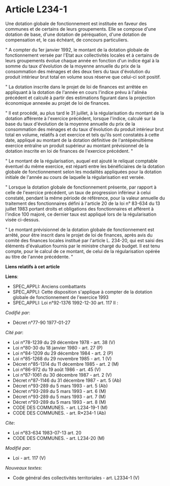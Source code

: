 # Article L234-1

Une dotation globale de fonctionnement est instituée en faveur des communes et de certains de leurs groupements. Elle se
compose d'une dotation de base, d'une dotation de péréquation, d'une dotation de compensation et, le cas échéant, de concours
particuliers.

" A compter du 1er janvier 1992, le montant de la dotation globale de fonctionnement versée par l'Etat aux collectivités
locales et à certains de leurs groupements évolue chaque année en fonction d'un indice égal à la somme du taux d'évolution de
la moyenne annuelle du prix de la consommation des ménages et des deux tiers du taux d'évolution du produit intérieur brut
total en volume sous réserve que celui-ci soit positif.

" La dotation inscrite dans le projet de loi de finances est arrêtée en appliquant à la dotation de l'année en cours l'indice
prévu à l'alinéa précédent et calculé à partir des estimations figurant dans la projection économique annexée au projet de
loi de finances.

" Il est procédé, au plus tard le 31 juillet, à la régularisation du montant de la dotation afférente à l'exercice précédent,
lorsque l'indice, calculé sur la base du taux d'évolution de la moyenne annuelle du prix de la consommation des ménages et du
taux d'évolution du produit intérieur brut total en volume, relatifs à cet exercice et tels qu'ils sont constatés à cette
date, appliqué au montant de la dotation définitive de l'antépénultième exercice entraîne un produit supérieur au montant
prévisionnel de la dotation inscrite en loi de finances de l'exercice précédent. "

" Le montant de la régularisation, auquel est ajouté le reliquat comptable éventuel du même exercice, est réparti entre les
bénéficiaires de la dotation globale de fonctionnement selon les modalités appliquées pour la dotation initiale de l'année au
cours de laquelle la régularisation est versée.

" Lorsque la dotation globale de fonctionnement présente, par rapport à celle de l'exercice précédent, un taux de progression
inférieur à celui constaté, pendant la même période de référence, pour la valeur annuelle du traitement des fonctionnaires
défini à l'article 20 de la loi n° 83-634 du 13 juillet 1983 portant droits et obligations des fonctionnaires et afférent à
l'indice 100 majoré, ce dernier taux est appliqué lors de la régularisation visée ci-dessus.

" Le montant prévisionnel de la dotation globale de fonctionnement est arrêté, pour être inscrit dans le projet de loi de
finances, après avis du comité des finances locales institué par l'article L. 234-20, qui est saisi des éléments d'évaluation
fournis par le ministre chargé du budget. Il est tenu compte, pour le calcul de ce montant, de celui de la régularisation
opérée au titre de l'année précédente. "

**Liens relatifs à cet article**

**Liens**:

  - SPEC_APPLI: Anciens combattants
  - SPEC_APPLI: Cette disposition s'applique à compter de la dotation globale de fonctionnement de l'exercice 1993
  - SPEC_APPLI: Loi n°92-1376 1992-12-30 art. 117 II :

_Codifié par_:

  - Décret n°77-90 1977-01-27

_Cité par_:

  - Loi n°78-1239 du 29 décembre 1978 - art. 38 (V)
  - Loi n°80-30 du 18 janvier 1980 - art. 27 (P)
  - Loi n°84-1209 du 29 décembre 1984 - art. 2 (P)
  - Loi n°85-1268 du 29 novembre 1985 - art. 1 (V)
  - Décret n°85-1314 du 11 décembre 1985 - art. 2 (M)
  - Loi n°86-972 du 19 août 1986 - art. 45 (V)
  - Loi n°87-1061 du 30 décembre 1987 - art. 2 (V)
  - Décret n°87-1146 du 31 décembre 1987 - art. 5 (Ab)
  - Décret n°93-289 du 5 mars 1993 - art. 5 (Ab)
  - Décret n°93-289 du 5 mars 1993 - art. 6 (M)
  - Décret n°93-289 du 5 mars 1993 - art. 7 (M)
  - Décret n°93-289 du 5 mars 1993 - art. 8 (M)
  - CODE DES COMMUNES. - art. L234-19-1 (M)
  - CODE DES COMMUNES. - art. R*234-1 (Ab)

_Cite_:

  - Loi n°83-634 1983-07-13 art. 20
  - CODE DES COMMUNES. - art. L234-20 (M)

_Modifié par_:

  - Loi - art. 117 (V)

_Nouveaux textes_:

  - Code général des collectivités territoriales - art. L2334-1 (V)
